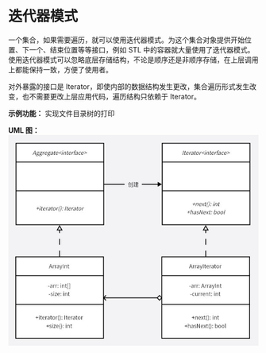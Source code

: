 # 迭代器模式
一个集合，如果需要遍历，就可以使用迭代器模式。为这个集合对象提供开始位置、下一个、结束位置等等接口，例如 STL 中的容器就大量使用了迭代器模式。使用迭代器模式可以忽略底层存储结构，不论是顺序还是非顺序存储，在上层调用上都能保持一致，方便了使用者。

对外暴露的接口是 Iterator，即使内部的数据结构发生更改，集合遍历形式发生改变，也不需要更改上层应用代码，遍历结构只依赖于 Iterator。

**示例功能：**
实现文件目录树的打印

**UML 图：**
![uml](uml.jpg)
